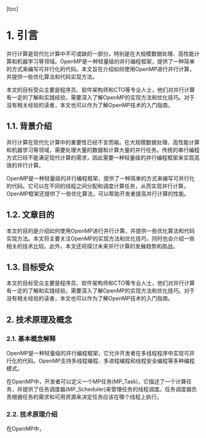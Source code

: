 
[toc]                    
                
                
# 1. 引言

并行计算是现代化计算中不可或缺的一部分，特别是在大规模数据处理、高性能计算和机器学习等领域。OpenMP是一种轻量级的并行编程框架，提供了一种简单的方式来编写可并行化的代码。本文旨在介绍如何使用OpenMP进行并行计算，并提供一些优化算法和代码实现方法。

本文的目标受众主要是程序员、软件架构师和CTO等专业人士，他们对并行计算有一定的了解和实践经验，需要深入了解OpenMP的实现方法和优化技巧。对于没有相关经验的读者，本文也可以作为了解OpenMP技术的入门指南。

## 1.1. 背景介绍

并行计算在现代化计算中的重要性已经不言而喻。在大规模数据处理、高性能计算和机器学习等领域，需要处理大量的数据和计算大量的并行任务。传统的串行编程方式已经不能满足现代计算的需求，因此需要一种轻量级的并行编程框架来实现高效的并行计算。

OpenMP是一种轻量级的并行编程框架，提供了一种简单的方式来编写可并行化的代码。它可以在不同的线程之间分配和调度计算任务，从而实现并行计算。OpenMP框架还提供了一些优化算法，可以帮助开发者提高并行计算的性能。

## 1.2. 文章目的

本文的目的是介绍如何使用OpenMP进行并行计算，并提供一些优化算法和代码实现方法。本文将主要关注OpenMP的实现方法和优化技巧，同时也会介绍一些相关的技术比较。此外，本文还将探讨未来并行计算的发展趋势和挑战。

## 1.3. 目标受众

本文的目标受众主要是程序员、软件架构师和CTO等专业人士，他们对并行计算有一定的了解和实践经验，需要深入了解OpenMP的实现方法和优化技巧。对于没有相关经验的读者，本文也可以作为了解OpenMP技术的入门指南。

## 2. 技术原理及概念

### 2.1. 基本概念解释

OpenMP是一种轻量级的并行编程框架，它允许开发者在多线程程序中实现可并行化的代码。OpenMP支持多线程编程、多进程编程和线程安全编程等多种编程模式。

在OpenMP中，开发者可以定义一个MP任务(MP\_Task)，它描述了一个计算任务，并提供了任务调度器(MP\_Scheduler)来管理任务的线程调度。任务调度器负责根据任务的需求和可用资源来决定任务应该在哪个线程上执行。

### 2.2. 技术原理介绍

在OpenMP中，

